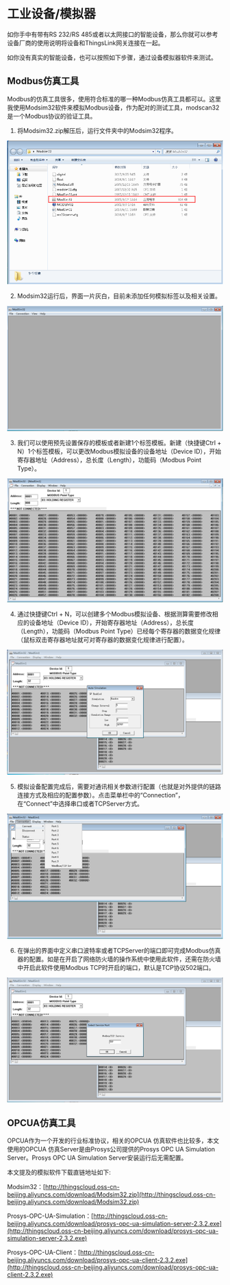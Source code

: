 # 工业设备/模拟器


如你手中有带有RS 232/RS 485或者以太网接口的智能设备，那么你就可以参考设备厂商的使用说明将设备和ThingsLink网关连接在一起。

如你没有真实的智能设备，也可以按照如下步骤，通过设备模拟器软件来测试。

## Modbus仿真工具

Modbus的仿真工具很多，使用符合标准的哪一种Modbus仿真工具都可以。这里我使用Modsim32软件来模拟Modbus设备，作为配对的测试工具，modscan32是一个Modbus协议的验证工具。

1. 将Modsim32.zip解压后，运行文件夹中的Modsim32程序。

![](imgs/modsim_1.png)

2. Modsim32运行后，界面一片灰白，目前未添加任何模拟标签以及相关设置。

![](imgs/modsim_2.png)

3. 我们可以使用预先设置保存的模板或者新建1个标签模板。新建（快捷键Ctrl + N）1个标签模板，可以更改Modbus模拟设备的设备地址（Device ID），开始寄存器地址（Address），总长度（Length），功能码（Modbus Point Type）。

![](imgs/modsim_3.png)

4. 通过快捷键Ctrl + N，可以创建多个Modbus模拟设备、根据测算需要修改相应的设备地址（Device ID），开始寄存器地址（Address），总长度（Length），功能码（Modbus Point Type）已经每个寄存器的数据变化规律（鼠标双击寄存器地址就可对寄存器的数据变化规律进行配置）。

![](imgs/modsim_4.png)

5. 模拟设备配置完成后，需要对通讯相关参数进行配置（也就是对外提供的链路连接方式及相应的配置参数）。点击菜单栏中的“Connection”，在“Connect”中选择串口或者TCPServer方式。

![](imgs/modsim_5.png)

6. 在弹出的界面中定义串口波特率或者TCPServer的端口即可完成Modbus仿真器的配置。如是在开启了网络防火墙的操作系统中使用此软件，还需在防火墙中开启此软件使用Modbus TCP时开启的端口，默认是TCP协议502端口。

![](imgs/modsim_6.png)



## OPCUA仿真工具

OPCUA作为一个开发的行业标准协议，相关的OPCUA 仿真软件也比较多，本文使用的OPCUA 仿真Server是由Prosys公司提供的Prosys OPC UA Simulation Server。Prosys OPC UA Simulation Server安装运行后无需配置。


本文提及的模拟软件下载直链地址如下:

Modsim32：[http://thingscloud.oss-cn-beijing.aliyuncs.com/download/Modsim32.zip](http://thingscloud.oss-cn-beijing.aliyuncs.com/download/Modsim32.zip)

Prosys-OPC-UA-Simulation：[http://thingscloud.oss-cn-beijing.aliyuncs.com/download/prosys-opc-ua-simulation-server-2.3.2.exe](http://thingscloud.oss-cn-beijing.aliyuncs.com/download/prosys-opc-ua-simulation-server-2.3.2.exe)

Prosys-OPC-UA-Client：[http://thingscloud.oss-cn-beijing.aliyuncs.com/download/prosys-opc-ua-client-2.3.2.exe](http://thingscloud.oss-cn-beijing.aliyuncs.com/download/prosys-opc-ua-client-2.3.2.exe)

